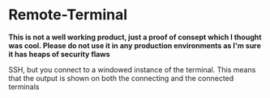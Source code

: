 # Remote-Terminal

**This is not a well working product, just a proof of consept which I thought was cool. Please do not use it in any production environments as I'm sure it has heaps of security flaws**

SSH, but you connect to a windowed instance of the terminal. This means that the output is shown on both the connecting and the connected terminals
